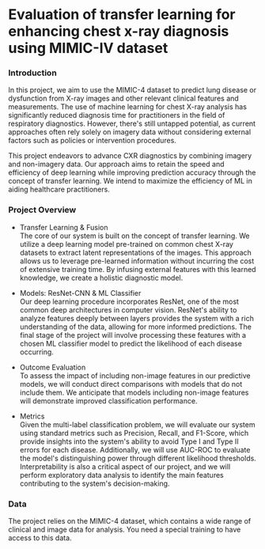 # **Evaluation of transfer learning for enhancing chest x-ray diagnosis using MIMIC-IV dataset**

### **Introduction**
In this project, we aim to use the MIMIC-4 dataset to predict lung disease or dysfunction from X-ray images and other relevant clinical features and measurements. The use of machine learning for chest X-ray analysis has significantly reduced diagnosis time for practitioners in the field of respiratory diagnostics. However, there's still untapped potential, as current approaches often rely solely on imagery data without considering external factors such as policies or intervention procedures.  

This project endeavors to advance CXR diagnostics by combining imagery and non-imagery data. Our approach aims to retain the speed and efficiency of deep learning while improving prediction accuracy through the concept of transfer learning. We intend to maximize the efficiency of ML in aiding healthcare practitioners.  

### **Project Overview**
- Transfer Learning & Fusion  
The core of our system is built on the concept of transfer learning. We utilize a deep learning model pre-trained on common chest X-ray datasets to extract latent representations of the images. This approach allows us to leverage pre-learned information without incurring the cost of extensive training time. By infusing external features with this learned knowledge, we create a holistic diagnostic model.  

- Models: ResNet-CNN & ML Classifier  
Our deep learning procedure incorporates ResNet, one of the most common deep architectures in computer vision. ResNet's ability to analyze features deeply between layers provides the system with a rich understanding of the data, allowing for more informed predictions. The final stage of the project will involve processing these features with a chosen ML classifier model to predict the likelihood of each disease occurring.  

- Outcome Evaluation  
To assess the impact of including non-image features in our predictive models, we will conduct direct comparisons with models that do not include them. We anticipate that models including non-image features will demonstrate improved classification performance.  

- Metrics  
Given the multi-label classification problem, we will evaluate our system using standard metrics such as Precision, Recall, and F1-Score, which provide insights into the system's ability to avoid Type I and Type II errors for each disease. Additionally, we will use AUC-ROC to evaluate the model's distinguishing power through different likelihood thresholds. Interpretability is also a critical aspect of our project, and we will perform exploratory data analysis to identify the main features contributing to the system's decision-making.

### **Data**
The project relies on the MIMIC-4 dataset, which contains a wide range of clinical and image data for analysis. You need a special training to have access to this data. 

